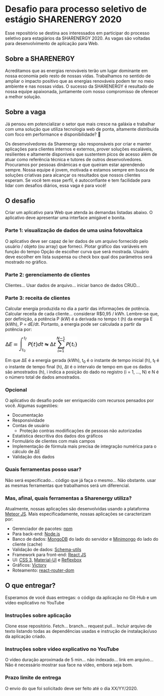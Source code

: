 # Desafio para processo seletivo de estágio SHARENERGY 2020
   Esse repositório se destina aos interessados em participar do processo seletivo para estagiários da SHARENERGY 2020. As vagas são voltadas para desenvolvimento de aplicação para Web.
## Sobre a SHARENERGY
Acreditamos que as energias renováveis terão um lugar dominante em nossa economia pelo resto de nossas vidas. Trabalhamos no sentido de ampliar o impacto positivo que as energias renováveis podem ter no meio ambiente e nas nossas vidas. O sucesso da SHARENERGY é resultado de nossa equipe apaixonada, juntamente com nosso compromisso de oferecer a melhor solução.

## Sobre a vaga
Já pensou em potencializar o setor que mais cresce na galáxia e trabalhar com uma solução que utiliza tecnologia web de ponta, altamente distribuída com foco em performance e disponibilidade? 👀

Os desenvolvedores da Sharenergy são responsáveis por criar e manter aplicações para clientes internos e externos, prover soluções escaláveis, resilientes e altamente disponíveis que sustentem picos de acesso além de atuar como referência técnica e tutores de outros desenvolvedores. Procuramos por pessoas dinâmicas e que queiram estar aprendendo sempre. Nossa equipe é jovem, motivada e estamos sempre em busca de soluções criativas para alcançar os resultados que nossos clientes esperam. Se você tem esse perfil, é autoconfiante e tem facilidade para lidar com desafios diários, essa vaga é para você! 
## O desafio
   Criar um aplicativo para Web que atenda às demandas listadas abaixo. O aplicativo deve apresentar uma interface amigável e bonita.
### Parte 1: visualização de dados de uma usina fotovoltaica
   O aplicativo deve ser capaz de ler dados de um arquivo fornecido pelo usuário / objeto (ou array) que forneci. 
   Plotar gráfico das variáveis em função do tempo
   Opção de escolher curva que será mostrada. Usuário deve escolher em lista suspensa ou check box qual dos parâmetros será mostrado no gràfico.
### Parte 2: gerenciamento de clientes
   Clientes...
   Usar dados de arquivo... iniciar banco de dados
   CRUD...
### Parte 3: receita de clientes
   Calcular energia produzida no dia a partir das informações de potência.
   Calcular receita de cada cliente... considerar R$0,95 / kWh.
   Lembre-se que, por definição, a potência P (kW) é a derivada no tempo t (h) da energia E (kWh), P = dE/dt. Portanto, a energia pode ser calculada a partir da potência por: 
      
   ![Equação para ΔE](equation.jpg)
   <!--
      Imagem gerada pelo site: http://www.sciweavers.org/free-online-latex-equation-editor
      Foi usado o comando LaTeX: " \Delta E = \int_{t_0}^{t_f}P(t)dt  \approx \Delta t  \sum_{i = 1}^{N-1} P(t_i) "
      Font: Arev (padrão), Font size: 12 (padrão)
   -->
   Em que ΔE é a energia gerada (kWh), t<sub>0</sub> é o instante de tempo inicial (h), t<sub>f</sub> é o instante de tempo final (h), Δt é o intervalo de tempo em que os dados são amostrados (h), i indica a posição do dado no registro (i = 1, ..., N) e N é o número total de dados amostrados.  
### Opcional
   O aplicativo do desafio pode ser enriquecido com recursos pensados por você. Algumas sugestões:
* Documentação
* Responsividade
* Contas de usuário
   * Proteção contras modiificações de pessoas não autorizadas
* Estatística descritiva dos dados dos gráficos
* Formulário de clientes com mais campos
* Implementação de fórmula mais precisa de integração numérica para o cálculo de ΔE
* Validação dos dados 
### Quais ferramentas posso usar?
   Não será especificado... código que já faça o mesmo...
   Não obstante. usar as mesmas ferramentas que trabalhamos será um diferencial. 
### Mas, afinal, quais ferramentas a Sharenergy utiliza?
   Atualmente, nossas aplicações são desenvolvidas usando a plataforma [Meteor JS](https://www.meteor.com/). Mais especificadamente, nossas aplicações se caracterizam por:
* Gerenciador de pacotes: [npm](https://www.npmjs.com/get-npm)
* Para back-end: [Node.js](https://nodejs.org/en/)
* Banco de dados: [MongoDB](https://www.mongodb.com/) do lado do servidor e [Minimongo](https://guide.meteor.com/collections.html) do lado do cliente (cache)
* Validação de dados: [Schema-utils](https://www.npmjs.com/package/schema-utils) 
* Framework para front-end: [React JS](https://pt-br.reactjs.org/)
* UI: [CSS 3](https://www.w3.org/Style/CSS/), [Material-UI](https://material-ui.com/pt/) e [Reflexbox](https://rebassjs.org/reflexbox/)
* Gráficos: [Victory](https://formidable.com/open-source/victory/)
* Roteamento: [react-router-dom](https://www.npmjs.com/package/react-router-dom)
## O que entregar?
   Esperamos de você duas entregas: o código da aplicação no Git-Hub e um vídeo explicativo no YouTube 
### Instruções sobre aplicação
   Clone esse repositório. Fetch... branch... request pull...
   Incluir arquivo de texto listando todas as dependências usadas e instrução de instalação/uso da aplicação criado.
### Instruções sobre vídeo explicativo no YouTube
   O vídeo duração aproximada de 5 min... não indexado...  link em arquivo...
   Não é necessário mostrar sua face na vídeo, embora seja bom.
### Prazo limite de entrega
   O envio do que foi solicitado deve ser feito até o dia XX/YY/2020.
